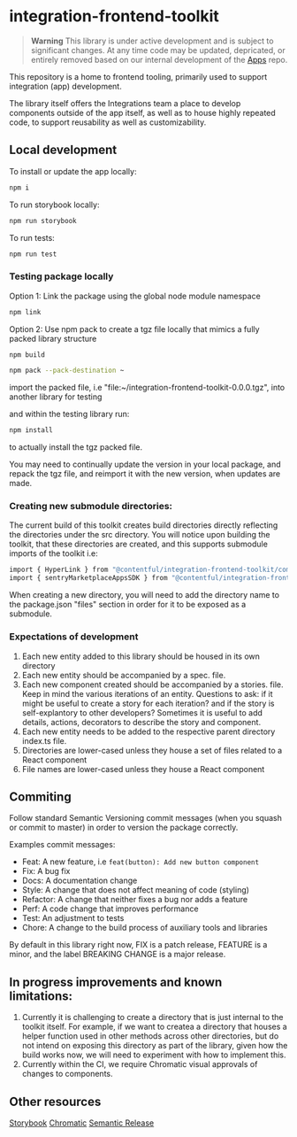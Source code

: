 # integration-frontend-toolkit

> **Warning**
> This library is under active development and is subject to significant changes. At any time code may be updated, depricated, or entirely removed based on our internal development of the [Apps](https://github.com/contentful/apps) repo.

This repository is a home to frontend tooling, primarily used to support integration (app) development.

The library itself offers the Integrations team a place to develop components outside of the app itself, as well as to house highly repeated code, to support reusability as well as customizability.

## Local development

To install or update the app locally:

```sh
npm i
```

To run storybook locally:

```sh
npm run storybook
```

To run tests:

```sh
npm run test
```

### Testing package locally

Option 1: Link the package using the global node module namespace

```sh 
npm link 
```

Option 2: Use npm pack to create a tgz file locally that mimics a fully packed library structure

```sh 
npm build 
```

```sh 
npm pack --pack-destination ~
```

import the packed file, i.e "file:~/integration-frontend-toolkit-0.0.0.tgz", into another library for testing

and within the testing library run:

```sh 
npm install 
```
to actually install the tgz packed file. 

You may need to continually update the version in your local package, and repack the tgz file, and reimport it with the new version, when updates are made. 


### Creating new submodule directories: 

The current build of this toolkit creates build directories directly reflecting the directories under the src directory. You will notice upon building the toolkit, that these directories are created, and this supports submodule imports of the toolkit i.e: 

```sh 
import { HyperLink } from "@contentful/integration-frontend-toolkit/components" 
import { sentryMarketplaceAppsSDK } from "@contentful/integration-frontend-toolkit/sdks" 
```

When creating a new directory, you will need to add the directory name to the package.json "files" section in order for it to be exposed as a submodule.  

### Expectations of development

1. Each new entity added to this library should be housed in its own directory
2. Each new entity should be accompanied by a spec. file.
3. Each new component created should be accompanied by a stories. file. Keep in mind the various iterations of an entity. Questions to ask: if it might be useful to create a story for each iteration? and if the story is self-explantory to other developers? Sometimes it is useful to add details, actions, decorators to describe the story and component.
4. Each new entity needs to be added to the respective parent directory index.ts file. 
5. Directories are lower-cased unless they house a set of files related to a React component
6. File names are lower-cased unless they house a React component


## Commiting 

Follow standard Semantic Versioning commit messages (when you squash or commit to master) in order to version the package correctly.

Examples commit messages:

- Feat: A new feature, i.e `feat(button): Add new button component`
- Fix: A bug fix
- Docs: A documentation change
- Style: A change that does not affect meaning of code (styling)
- Refactor: A change that neither fixes a bug nor adds a feature
- Perf: A code change that improves performance
- Test: An adjustment to tests
- Chore: A change to the build process of auxiliary tools and libraries

By default in this library right now, FIX is a patch release, FEATURE is a minor, and the label BREAKING CHANGE is a major release. 


## In progress improvements and known limitations:

1. Currently it is challenging to create a directory that is just internal to the toolkit itself. For example, if we want to createa a directory that houses a helper function used in other methods across other directories, but do not intend on exposing this directory as part of the library, given how the build works now, we will need to experiment with how to implement this. 
2.  Currently within the CI, we require Chromatic visual approvals of changes to components. 

## Other resources

[Storybook](https://storybook.js.org/docs/react/get-started/why-storybook)
[Chromatic](https://www.chromatic.com/)
[Semantic Release](https://semantic-release.gitbook.io/semantic-release/)

